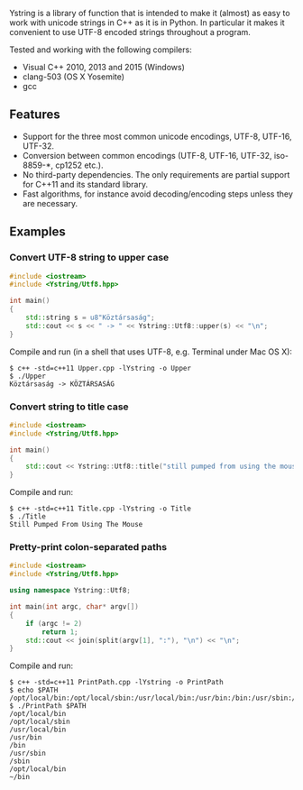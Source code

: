 Ystring is a library of function that is intended to make it (almost) as easy
to  work with unicode strings in C++ as it is in Python. In particular it
makes it convenient to use UTF-8 encoded strings throughout a program.

Tested and working with the following compilers:
* Visual C++ 2010, 2013 and 2015 (Windows)
* clang-503 (OS X Yosemite)
* gcc

Features
--------
* Support for the three most common unicode encodings, UTF-8, UTF-16, UTF-32.
* Conversion between common encodings (UTF-8, UTF-16, UTF-32, iso-8859-*, cp1252 etc.).
* No third-party dependencies. The only requirements are partial support for C++11 and its standard library.
* Fast algorithms, for instance avoid decoding/encoding steps unless they are necessary.

Examples
--------

### Convert UTF-8 string to upper case

```cpp
#include <iostream>
#include <Ystring/Utf8.hpp>

int main()
{
    std::string s = u8"Köztársaság";
    std::cout << s << " -> " << Ystring::Utf8::upper(s) << "\n";
}
```

Compile and run (in a shell that uses UTF-8, e.g. Terminal under Mac OS X): 

```console
$ c++ -std=c++11 Upper.cpp -lYstring -o Upper
$ ./Upper
Köztársaság -> KÖZTÁRSASÁG
```

### Convert string to title case

```cpp
#include <iostream>
#include <Ystring/Utf8.hpp>

int main()
{
    std::cout << Ystring::Utf8::title("still pumped from using the mouse\n");
}
```

Compile and run: 

```console
$ c++ -std=c++11 Title.cpp -lYstring -o Title
$ ./Title
Still Pumped From Using The Mouse
```

### Pretty-print colon-separated paths

```cpp
#include <iostream>
#include <Ystring/Utf8.hpp>

using namespace Ystring::Utf8;

int main(int argc, char* argv[])
{
    if (argc != 2)
        return 1;
    std::cout << join(split(argv[1], ":"), "\n") << "\n";
}
```

Compile and run: 

```console
$ c++ -std=c++11 PrintPath.cpp -lYstring -o PrintPath
$ echo $PATH
/opt/local/bin:/opt/local/sbin:/usr/local/bin:/usr/bin:/bin:/usr/sbin:/sbin:~/bin
$ ./PrintPath $PATH
/opt/local/bin
/opt/local/sbin
/usr/local/bin
/usr/bin
/bin
/usr/sbin
/sbin
/opt/local/bin
~/bin
```
